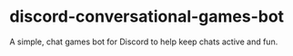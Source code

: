 # discord-conversational-games-bot
 A simple, chat games bot for Discord to help keep chats active and fun.
